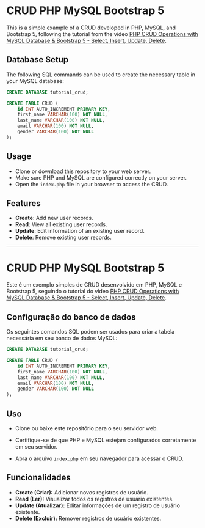 # CRUD PHP MySQL Bootstrap 5

This is a simple example of a CRUD developed in PHP, MySQL, and Bootstrap 5, following the tutorial from the video [PHP CRUD Operations with MySQL Database & Bootstrap 5 - Select, Insert, Update, Delete](https://www.youtube.com/watch?v=siwoaqAhv3g).

## Database Setup

The following SQL commands can be used to create the necessary table in your MySQL database:

```sql
CREATE DATABASE tutorial_crud;

CREATE TABLE CRUD (
    id INT AUTO_INCREMENT PRIMARY KEY,
    first_name VARCHAR(100) NOT NULL,
    last_name VARCHAR(100) NOT NULL,
    email VARCHAR(100) NOT NULL,
    gender VARCHAR(100) NOT NULL
);
```

## Usage

- Clone or download this repository to your web server.
- Make sure PHP and MySQL are configured correctly on your server.
- Open the `index.php` file in your browser to access the CRUD.

## Features

- **Create**: Add new user records.
- **Read**: View all existing user records.
- **Update**: Edit information of an existing user record.
- **Delete**: Remove existing user records.

---

# CRUD PHP MySQL Bootstrap 5

Este é um exemplo simples de CRUD desenvolvido em PHP, MySQL e Bootstrap 5, seguindo o tutorial do vídeo [PHP CRUD Operations with MySQL Database & Bootstrap 5 - Select, Insert, Update, Delete](https://www.youtube.com/watch?v=siwoaqAhv3g).

## Configuração do banco de dados

Os seguintes comandos SQL podem ser usados ​​para criar a tabela necessária em seu banco de dados MySQL:

```sql
CREATE DATABASE tutorial_crud;

CREATE TABLE CRUD (
    id INT AUTO_INCREMENT PRIMARY KEY,
    first_name VARCHAR(100) NOT NULL,
    last_name VARCHAR(100) NOT NULL,
    email VARCHAR(100) NOT NULL,
    gender VARCHAR(100) NOT NULL
);
```

## Uso

- Clone ou baixe este repositório para o seu servidor web.
- Certifique-se de que PHP e MySQL estejam configurados corretamente em seu servidor.

- Abra o arquivo `index.php` em seu navegador para acessar o CRUD.

## Funcionalidades

- **Create (Criar):** Adicionar novos registros de usuário.
- **Read (Ler):** Visualizar todos os registros de usuário existentes.
- **Update (Atualizar):** Editar informações de um registro de usuário existente.
- **Delete (Excluir):** Remover registros de usuário existentes.

